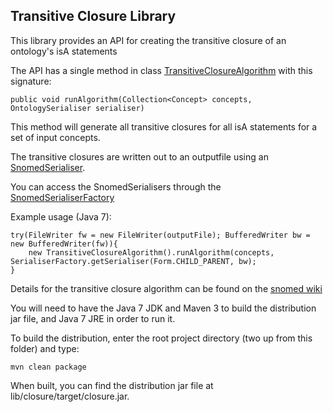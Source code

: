 Transitive Closure Library
--------------------------

This library provides an API for creating the transitive closure of an ontology's isA statements

The API has a single method in class [TransitiveClosureAlgorithm](/lib/closure/src/main/java/com/ihtsdo/snomed/service/TransitiveClosureAlgorithm.java) with this signature:

    public void runAlgorithm(Collection<Concept> concepts, OntologySerialiser serialiser)

This method will generate all transitive closures for all isA statements for a set of input concepts. 

The transitive closures are written out to an outputfile using an [SnomedSerialiser](/lib/importexport/src/main/java/com/ihtsdo/snomed/service/serialiser/SnomedSerialiser.java).

You can access the SnomedSerialisers through the [SnomedSerialiserFactory](/lib/importexport/src/main/java/com/ihtsdo/snomed/service/serialiser/SnomedSerialiserFactory.java)

Example usage (Java 7):

    try(FileWriter fw = new FileWriter(outputFile); BufferedWriter bw = new BufferedWriter(fw)){
        new TransitiveClosureAlgorithm().runAlgorithm(concepts, SerialiserFactory.getSerialiser(Form.CHILD_PARENT, bw);
    }


Details for the transitive closure algorithm can be found on the [snomed wiki](https://sites.google.com/a/ihtsdo.org/snomed-publish/algorithm/transitive-closure)

You will need to have the Java 7 JDK and Maven 3 to build the distribution jar file, and Java 7 JRE in order to run it.

To build the distribution, enter the root project directory (two up from this folder) and type:

    mvn clean package
    
When built, you can find the distribution jar file at lib/closure/target/closure.jar.
